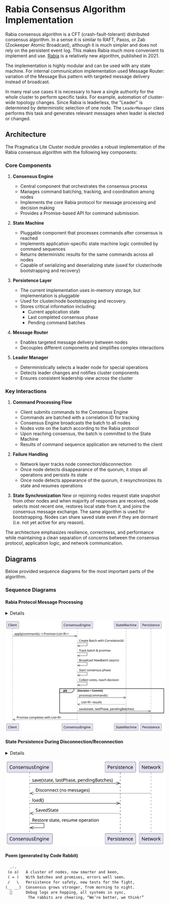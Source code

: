 # Rabia Consensus Algorithm Implementation

Rabia consensus algorithm is a CFT (crash-fault-tolerant) distributed consensus algorithm. In a sense it is similar to RAFT, Paxos, or Zab (Zookeeper Atomic Broadcast), although it is much simpler and does not rely on the persistent event log. This makes Rabia much more convenient to implement and use. [Rabia](https://dl.acm.org/doi/10.1145/3477132.3483582) is a relatively new algorithm, published in 2021.

The implementation is highly modular and can be used with any state machine. For internal communication implementation used Message Router: variation of the Message Bus pattern with targeted message delivery instead of broadcast.

In many real use cases it is necessary to have a single authority for the whole cluster to perform specific tasks. For example, automation of cluster-wide topology changes. Since Rabia is leaderless, the "Leader" is determined by deterministic selection of one node. The `LeaderManager` class performs this task and generates relevant messages when leader is elected or changed.

## Architecture

The Pragmatica Lite Cluster module provides a robust implementation of the Rabia consensus algorithm with the following key components:

### Core Components

1. **Consensus Engine**
   - Central component that orchestrates the consensus process
   - Manages command batching, tracking, and coordination among nodes
   - Implements the core Rabia protocol for message processing and decision making
   - Provides a Promise-based API for command submission.

2. **State Machine**
   - Pluggable component that processes commands after consensus is reached
   - Implements application-specific state machine logic controlled by command sequences
   - Returns deterministic results for the same commands across all nodes
   - Capable of serializing and deserializing state (used for cluster/node bootstrapping and recovery)

3. **Persistence Layer**
   - The current implementation uses in-memory storage, but implementation is pluggable
   - Used for cluster/node bootstrapping and recovery.
   - Stores critical information including:
     - Current application state
     - Last completed consensus phase
     - Pending command batches

4. **Message Router**
   - Enables targeted message delivery between nodes
   - Decouples different components and simplifies complex interactions
   
5. **Leader Manager**
   - Deterministically selects a leader node for special operations
   - Detects leader changes and notifies cluster components
   - Ensures consistent leadership view across the cluster

### Key Interactions

1. **Command Processing Flow**
   - Client submits commands to the Consensus Engine
   - Commands are batched with a correlation ID for tracking
   - Consensus Engine broadcasts the batch to all nodes
   - Nodes vote on the batch according to the Rabia protocol
   - Upon reaching consensus, the batch is committed to the State Machine
   - Results of command sequence application are returned to the client

2. **Failure Handling**
   - Network layer tracks node connection/disconnection
   - Once node detects disappearance of the quorum, it stops all operations and persists its state
   - Once node detects appearance of the quorum, it resynchronizes its state and resumes operations

3. **State Synchronization**
New or rejoining nodes request state snapshot from other nodes and when majority of responses are received, node selects most recent one, restores local state from it, and joins the consensus message exchange.
The same algorithm is used for bootstrapping. Nodes can share saved state even if they are dormant (i.e. not yet active for any reason).

The architecture emphasizes resilience, correctness, and performance while maintaining a clean separation of concerns between the consensus protocol, application logic, and network communication.

## Diagrams

Below provided sequence diagrams for the most important parts of the algorithm.

### Sequence Diagrams

#### Rabia Protocol Message Processing 

<details>
@startuml protocolEngine


participant Client
participant ConsensusEngine
participant StateMachine
participant Persistence

Client->>ConsensusEngine: apply(commands) → Promise<List<R>>
ConsensusEngine->>ConsensusEngine: Create Batch with CorrelationId
ConsensusEngine->>ConsensusEngine: Track batch & promise
ConsensusEngine->>ConsensusEngine: Broadcast NewBatch (async)
ConsensusEngine->>ConsensusEngine: Start consensus phase
ConsensusEngine->>ConsensusEngine: Collect votes, reach decision
alt Decision = Commit
    ConsensusEngine->>StateMachine: process(commands)
    StateMachine-->>ConsensusEngine: List<R> results
    ConsensusEngine->>Persistence: save(state, lastPhase, pendingBatches)
end
ConsensusEngine-->>Client: Promise completes with List<R>

@enduml
</details>

![](protocolEngine.svg)

#### State Persistence During Disconnection/Reconnection

<details>

@startuml statePersistence

participant ConsensusEngine
participant Persistence
participant Network

ConsensusEngine->>Persistence: save(state, lastPhase, pendingBatches)
ConsensusEngine<<--Network: Disconnect (no messages)
ConsensusEngine->>Persistence: load()
Persistence-->>ConsensusEngine: SavedState
ConsensusEngine->>ConsensusEngine: Restore state, resume operation

@enduml

</details>

![](statePersistence.svg)

#### Poem (generated by Code Rabbit)

```
  .-.
 (o o)   A cluster of nodes, now smarter and keen,
 ( = )   With batches and promises, errors well seen.
 /   \   Persistence for safety, new tests for the fight,
(__ __)  Consensus grows stronger, from morning to night.
  🥕      Debug logs are hopping, all systems in sync,
          The rabbits are cheering, “We’re better, we think!”
```
